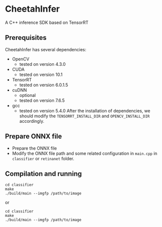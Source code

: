 # CheetahInfer
A C++ inference SDK based on TensorRT

## Prerequisites
CheetahInfer has several dependencies:
- OpenCV
  - tested on version 4.3.0
- CUDA
  - tested on version 10.1
- TensorRT
  - tested on version 6.0.1.5
- cuDNN
  - optional
  - tested on version 7.6.5
- gcc
  - tested on version 5.4.0
After the installation of dependencies, we should modify the `TENSORRT_INSTALL_DIR` and `OPENCV_INSTALL_DIR` accordingly.

## Prepare ONNX file
- Prepare the ONNX file
- Modify the ONNX file path and some related configuration in `main.cpp` in `classifier` or `retinanet` folder.  

## Compilation and running
```
cd classifier
make
./build/main --imgfp /path/to/image
```
or
```
cd classifier
make
./build/main --imgfp /path/to/image
```
